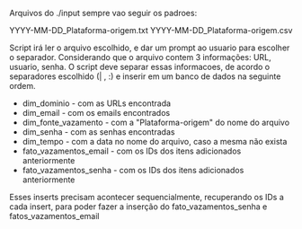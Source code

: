 
Arquivos do ./input sempre vao seguir os padroes:

YYYY-MM-DD_Plataforma-origem.txt
YYYY-MM-DD_Plataforma-origem.csv

Script irá ler o arquivo escolhido, e dar um prompt ao usuario para escolher o separador. Considerando que o arquivo contem 3 informações: URL, usuario, senha. O script deve separar essas informacoes, de acordo o separadores escolhido (| , :) e inserir em um banco de dados na seguinte ordem.

- dim_dominio - com as URLs encontrada
- dim_email - com os emails encontrados
- dim_fonte_vazamento - com a "Plataforma-origem" do nome do arquivo
- dim_senha - com as senhas encontradas
- dim_tempo - com a data no nome do arquivo, caso a mesma não exista
- fato_vazamentos_email - com os IDs dos itens adicionados anteriormente
- fato_vazamentos_senha - com os IDs dos itens adicionados anteriormente

Esses inserts precisam acontecer sequencialmente, recuperando os IDs a cada insert, para poder fazer a inserção do fato_vazamentos_senha e fatos_vazamentos_email

